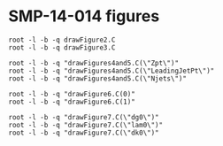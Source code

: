 # SMP-14-014 figures

    root -l -b -q drawFigure2.C
    root -l -b -q drawFigure3.C

    root -l -b -q "drawFigures4and5.C(\"Zpt\")"
    root -l -b -q "drawFigures4and5.C(\"LeadingJetPt\")"
    root -l -b -q "drawFigures4and5.C(\"Njets\")"

    root -l -b -q "drawFigure6.C(0)"
    root -l -b -q "drawFigure6.C(1)"

    root -l -b -q "drawFigure7.C(\"dg0\")"
    root -l -b -q "drawFigure7.C(\"lam0\")"
    root -l -b -q "drawFigure7.C(\"dk0\")"


